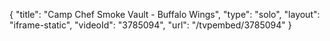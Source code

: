 {
    "title": "Camp Chef Smoke Vault - Buffalo Wings",
    "type": "solo",
    "layout": "iframe-static",
    "videoId": "3785094",
    "url": "\/tvpembed\/3785094"
}